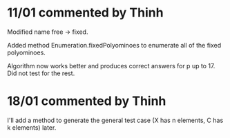 # 11/01 commented by Thinh

Modified name free -> fixed.

Added method Enumeration.fixedPolyominoes to enumerate all of the fixed polyominoes.

Algorithm now works better and produces correct answers for p up to 17. Did not test for the rest.

# 18/01 commented by Thinh

I'll add a method to generate the general test case (X has n elements, C has k elements) later.
